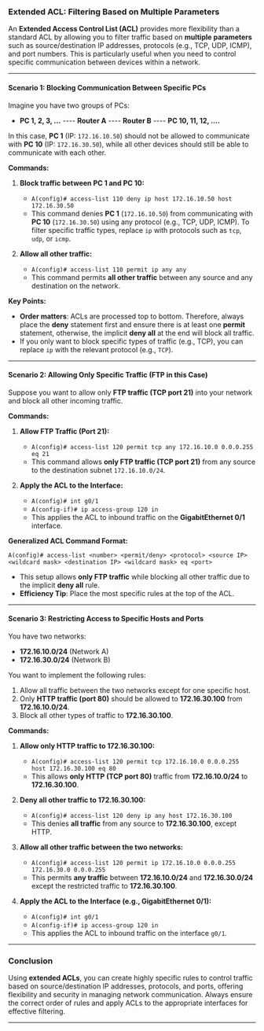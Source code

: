 ### **Extended ACL: Filtering Based on Multiple Parameters**

An **Extended Access Control List (ACL)** provides more flexibility than a standard ACL by allowing you to filter traffic based on **multiple parameters** such as source/destination IP addresses, protocols (e.g., TCP, UDP, ICMP), and port numbers. This is particularly useful when you need to control specific communication between devices within a network.

---

#### **Scenario 1: Blocking Communication Between Specific PCs**

Imagine you have two groups of PCs:

- **PC 1, 2, 3, ...** ---- **Router A** ---- **Router B** ---- **PC 10, 11, 12, ....**

In this case, **PC 1** (IP: `172.16.10.50`) should not be allowed to communicate with **PC 10** (IP: `172.16.30.50`), while all other devices should still be able to communicate with each other.

**Commands:**

1. **Block traffic between PC 1 and PC 10:**
    
    - `A(config)# access-list 110 deny ip host 172.16.10.50 host 172.16.30.50`
    - This command denies **PC 1** (`172.16.10.50`) from communicating with **PC 10** (`172.16.30.50`) using any protocol (e.g., TCP, UDP, ICMP). To filter specific traffic types, replace `ip` with protocols such as `tcp`, `udp`, or `icmp`.
2. **Allow all other traffic:**
    
    - `A(config)# access-list 110 permit ip any any`
    - This command permits **all other traffic** between any source and any destination on the network.

**Key Points:**

- **Order matters**: ACLs are processed top to bottom. Therefore, always place the **deny** statement first and ensure there is at least one **permit** statement, otherwise, the implicit **deny all** at the end will block all traffic.
- If you only want to block specific types of traffic (e.g., TCP), you can replace `ip` with the relevant protocol (e.g., `TCP`).

---

#### **Scenario 2: Allowing Only Specific Traffic (FTP in this Case)**

Suppose you want to allow only **FTP traffic (TCP port 21)** into your network and block all other incoming traffic.

**Commands:**

1. **Allow FTP Traffic (Port 21):**
    
    - `A(config)# access-list 120 permit tcp any 172.16.10.0 0.0.0.255 eq 21`
    - This command allows **only FTP traffic (TCP port 21)** from any source to the destination subnet `172.16.10.0/24`.
2. **Apply the ACL to the Interface:**
    
    - `A(config)# int g0/1`
    - `A(config-if)# ip access-group 120 in`
    - This applies the ACL to inbound traffic on the **GigabitEthernet 0/1** interface.

**Generalized ACL Command Format:**

```
A(config)# access-list <number> <permit/deny> <protocol> <source IP> <wildcard mask> <destination IP> <wildcard mask> eq <port>
```

- This setup allows **only FTP traffic** while blocking all other traffic due to the implicit **deny all** rule.
- **Efficiency Tip**: Place the most specific rules at the top of the ACL.

---

#### **Scenario 3: Restricting Access to Specific Hosts and Ports**

You have two networks:

- **172.16.10.0/24** (Network A)
- **172.16.30.0/24** (Network B)

You want to implement the following rules:

1. Allow all traffic between the two networks except for one specific host.
2. Only **HTTP traffic (port 80)** should be allowed to **172.16.30.100** from **172.16.10.0/24**.
3. Block all other types of traffic to **172.16.30.100**.

**Commands:**

1. **Allow only HTTP traffic to 172.16.30.100:**
    
    - `A(config)# access-list 120 permit tcp 172.16.10.0 0.0.0.255 host 172.16.30.100 eq 80`
    - This allows **only HTTP (TCP port 80)** traffic from **172.16.10.0/24** to **172.16.30.100**.
2. **Deny all other traffic to 172.16.30.100:**
    
    - `A(config)# access-list 120 deny ip any host 172.16.30.100`
    - This denies **all traffic** from any source to **172.16.30.100**, except HTTP.
3. **Allow all other traffic between the two networks:**
    
    - `A(config)# access-list 120 permit ip 172.16.10.0 0.0.0.255 172.16.30.0 0.0.0.255`
    - This permits **any traffic** between **172.16.10.0/24** and **172.16.30.0/24** except the restricted traffic to **172.16.30.100**.
4. **Apply the ACL to the Interface (e.g., GigabitEthernet 0/1):**
    
    - `A(config)# int g0/1`
    - `A(config-if)# ip access-group 120 in`
    - This applies the ACL to inbound traffic on the interface `g0/1`.

---

### **Conclusion**

Using **extended ACLs**, you can create highly specific rules to control traffic based on source/destination IP addresses, protocols, and ports, offering flexibility and security in managing network communication. Always ensure the correct order of rules and apply ACLs to the appropriate interfaces for effective filtering.

---